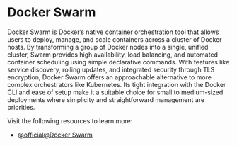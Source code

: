 # Docker Swarm

Docker Swarm is Docker’s native container orchestration tool that allows users to deploy, manage, and scale containers across a cluster of Docker hosts. By transforming a group of Docker nodes into a single, unified cluster, Swarm provides high availability, load balancing, and automated container scheduling using simple declarative commands. With features like service discovery, rolling updates, and integrated security through TLS encryption, Docker Swarm offers an approachable alternative to more complex orchestrators like Kubernetes. Its tight integration with the Docker CLI and ease of setup make it a suitable choice for small to medium-sized deployments where simplicity and straightforward management are priorities.

Visit the following resources to learn more:

- [@official@Docker Swarm](https://docs.docker.com/engine/swarm/)
